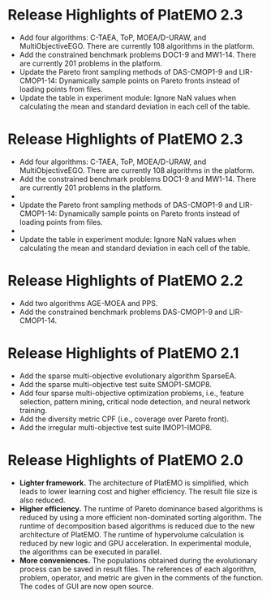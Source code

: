 # Release Highlights of PlatEMO 2.3  
* Add four algorithms: C-TAEA, ToP, MOEA/D-URAW, and MultiObjectiveEGO. There are currently 108 algorithms in the platform.
* Add the constrained benchmark problems DOC1-9 and MW1-14. There are currently 201 problems in the platform.
* Update the Pareto front sampling methods of DAS-CMOP1-9 and LIR-CMOP1-14: Dynamically sample points on Pareto fronts instead of loading points from files.
* Update the table in experiment module: Ignore NaN values when calculating the mean and standard deviation in each cell of the table.

# Release Highlights of PlatEMO 2.3
* Add four algorithms: C-TAEA, ToP, MOEA/D-URAW, and MultiObjectiveEGO. There are currently 108 algorithms in the platform.
* Add the constrained benchmark problems DOC1-9 and MW1-14. There are currently 201 problems in the platform.
* 
* Update the Pareto front sampling methods of DAS-CMOP1-9 and LIR-CMOP1-14: Dynamically sample points on Pareto fronts instead of loading points from files.
* 
* Update the table in experiment module: Ignore NaN values when calculating the mean and standard deviation in each cell of the table.

# Release Highlights of PlatEMO 2.2  
* Add two algorithms AGE-MOEA and PPS.
* Add the constrained benchmark problems DAS-CMOP1-9 and LIR-CMOP1-14.

# Release Highlights of PlatEMO 2.1
* Add the sparse multi-objective evolutionary algorithm SparseEA.
* Add the sparse multi-objective test suite SMOP1-SMOP8.
* Add four sparse multi-objective optimization problems, i.e., feature  selection, pattern mining, critical node detection, and neural network training.
* Add the diversity metric CPF (i.e., coverage over Pareto front).
* Add the irregular multi-objective test suite IMOP1-IMOP8.

# Release Highlights of PlatEMO 2.0
* __Lighter framework.__ The architecture of PlatEMO is simplified, which leads to lower learning cost and higher efficiency. The result file size is also reduced.  
* __Higher efficiency.__ The runtime of Pareto dominance based algorithms is reduced by using a more efficient non-dominated sorting algorithm. The runtime of decomposition based algorithms is reduced due to the new architecture of PlatEMO. The runtime of hypervolume calculation is reduced by new logic and GPU acceleration. In experimental module, the algorithms can be executed in parallel.  
* __More conveniences.__ The populations obtained during the evolutionary process can be saved in result files. The references of each algorithm, problem, operator, and metric are given in the comments of the function. The codes of GUI are now open source.